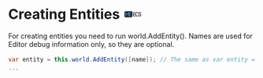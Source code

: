 # Creating Entities [![](Logo-Tiny.png)](/../../#glossary)
For creating entities you need to run world.AddEntity().
Names are used for Editor debug information only, so they are optional.
```csharp
var entity = this.world.AddEntity([name]); // The same as var entity = new Entity(name);
...
```
